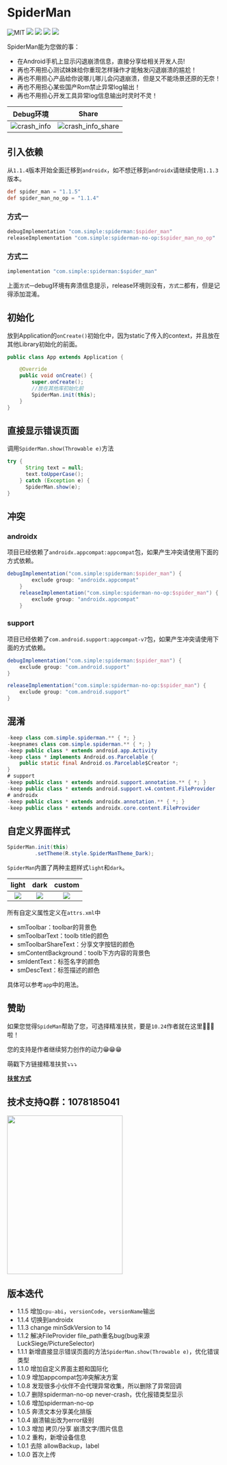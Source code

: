 # SpiderMan

![MIT](https://img.shields.io/badge/License-Apache%202.0-blue.svg?style=flat-square) ![](https://img.shields.io/badge/Jcenter-v1.1.5-orange.svg?style=flat-square) ![](https://img.shields.io/badge/API-14%2B-brightgreen?style=flat-square) ![](https://img.shields.io/badge/Size-40k-yellow?style=flat-square) ![](https://img.shields.io/badge/Author-simplepeng-red?style=flat-square)


SpiderMan能为您做的事：

* 在Android手机上显示闪退崩溃信息，直接分享给相关开发人员!
* 再也不用担心测试妹妹给你重现怎样操作才能触发闪退崩溃的尴尬！
* 再也不用担心产品给你说哪儿哪儿会闪退崩溃，但是又不能场景还原的无奈！
* 再也不用担心某些国产Rom禁止异常log输出！
* 再也不用担心开发工具异常log信息输出时灵时不灵！

|               Debug环境               |                       Share                        |
| :-----------------------------------: | :------------------------------------------------: |
| ![crash_info](statics/crash_info.png) | ![crash_info_share](statics/crash_info_share.png) |

## 引入依赖

从`1.1.4`版本开始全面迁移到`androidx`，如不想迁移到`androidx`请继续使用`1.1.3`版本。

```groovy
def spider_man = "1.1.5"
def spider_man_no_op = "1.1.4"
```

### 方式一

```groovy
debugImplementation "com.simple:spiderman:$spider_man"
releaseImplementation "com.simple:spiderman-no-op:$spider_man_no_op"
```

### 方式二

```java
implementation "com.simple:spiderman:$spider_man"
```

上面`方式一`debug环境有奔溃信息提示，release环境则没有，`方式二`都有，但是记得添加混淆。

## 初始化

放到Application的`onCreate()`初始化中，因为static了传入的context，并且放在其他Library初始化的前面。

```java
public class App extends Application {

    @Override
    public void onCreate() {
        super.onCreate();
        //放在其他库初始化前
        SpiderMan.init(this);
    }
}
```

## 直接显示错误页面

调用`SpiderMan.show(Throwable e)`方法

```java
try {
      String text = null;
      text.toUpperCase();
    } catch (Exception e) {
      SpiderMan.show(e);
}
```

## 冲突

### androidx

项目已经依赖了`androidx.appcompat:appcompat`包，如果产生冲突请使用下面的方式依赖。

```groovy
debugImplementation("com.simple:spiderman:$spider_man") {
        exclude group: "androidx.appcompat"
    }
    releaseImplementation("com.simple:spiderman-no-op:$spider_man") {
        exclude group: "androidx.appcompat"
    }
```

### support

项目已经依赖了`com.android.support:appcompat-v7`包，如果产生冲突请使用下面的方式依赖。

```groovy
debugImplementation("com.simple:spiderman:$spider_man") {
    exclude group: "com.android.support"
}

releaseImplementation("com.simple:spiderman-no-op:$spider_man") {
    exclude group: "com.android.support"
}
```

## 混淆

```java
-keep class com.simple.spiderman.** { *; }
-keepnames class com.simple.spiderman.** { *; }
-keep public class * extends android.app.Activity
-keep class * implements Android.os.Parcelable {
    public static final Android.os.Parcelable$Creator *;
}
# support
-keep public class * extends android.support.annotation.** { *; }
-keep public class * extends android.support.v4.content.FileProvider
# androidx
-keep public class * extends androidx.annotation.** { *; }
-keep public class * extends androidx.core.content.FileProvider
```

## 自定义界面样式

```java
SpiderMan.init(this)
         .setTheme(R.style.SpiderManTheme_Dark);
```

`SpiderMan`内置了两种主题样式`light`和`dark`。

|                        light                         |                         dark                         |                        custom                        |
| :--------------------------------------------------: | :--------------------------------------------------: | :--------------------------------------------------: |
| ![](https://i.loli.net/2019/02/24/5c726ef04a909.png) | ![](https://i.loli.net/2019/02/24/5c726f0dc7159.png) | ![](https://i.loli.net/2019/02/24/5c72a0f278b9b.png) |

所有自定义属性定义在`attrs.xml`中

* smToolbar：toolbar的背景色
* smToolbarText：toolb title的颜色
* smToolbarShareText：分享文字按钮的颜色
* smContentBackground：toolb下方内容的背景色
* smIdentText：标签名字的颜色
* smDescText：标签描述的颜色

具体可以参考`app`中的用法。

## 赞助

如果您觉得`SpideMan`帮助了您，可选择精准扶贫，要是`10.24`作者就在这里🙇🙇🙇啦！

您的支持是作者继续努力创作的动力😁😁😁

萌戳下方链接精准扶贫⤵️⤵️⤵️

**[扶贫方式](https://simplepeng.github.io/merge_pay_code/)**

## 技术支持Q群：1078185041

<img src="statics/q_group.jpg" width="270px" height="370px">

## 版本迭代

* 1.1.5 增加`cpu-abi`，`versionCode`，`versionName`输出
* 1.1.4 切换到androidx
* 1.1.3 change minSdkVersion to 14
* 1.1.2 解决FileProvider file_path重名bug(bug来源LuckSiege/PictureSelector)
* 1.1.1 新增直接显示错误页面的方法`SpiderMan.show(Throwable e)`，优化错误类型
* 1.1.0  增加自定义界面主题和国际化
* 1.0.9 增加appcompat包冲突解决方案
* 1.0.8 发现很多小伙伴不会代理异常收集，所以删除了异常回调
* 1.0.7 删除spiderman-no-op never-crash，优化报错类型显示
* 1.0.6 增加spiderman-no-op
* 1.0.5 奔溃文本分享美化排版
* 1.0.4 崩溃输出改为error级别
* 1.0.3 增加 拷贝/分享 崩溃文字/图片信息
* 1.0.2 重构，新增设备信息
* 1.0.1 去除 allowBackup，label
* 1.0.0 首次上传

